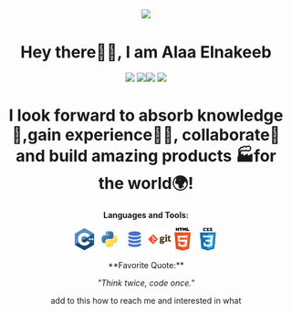 <div align="center">
<img src="https://i.imgur.com/8MupZHY.gif" width="400px" />
<br>

# Hey there🙋‍♂️, I am Alaa Elnakeeb
[<img src="https://img.shields.io/badge/medium-%2312100E.svg?&style=for-the-badge&logo=medium&logoColor=white" />](https://medium.com/@alaaelnakeeb81) [<img src="https://img.shields.io/badge/linkedin-%230077B5.svg?&style=for-the-badge&logo=linkedin&logoColor=white" />](https://www.linkedin.com/in/alaa-elnakeeb-3784a5225/)[<img src="https://img.shields.io/badge/kaggle-%230077B5.svg?&style=for-the-badge&logo=linkedin&logoColor=white" />](https://www.kaggle.com/alaaelnakeeb) [<img src="https://img.shields.io/badge/gmail-D14836?&style=for-the-badge&logo=gmail&logoColor=white" />](mailto:alaaelnakeeb81@gmail.com)  
# I look forward to absorb knowledge🧠,gain experience👨‍🏭, collaborate🤝 and build amazing products 🏭for the world🌍!

**Languages and Tools:**

<p align="center">

  <div align="center">
 <code><img height="40" src="https://raw.githubusercontent.com/github/explore/80688e429a7d4ef2fca1e82350fe8e3517d3494d/topics/cpp/cpp.png"></code>  <code><img height="40" src="https://raw.githubusercontent.com/github/explore/80688e429a7d4ef2fca1e82350fe8e3517d3494d/topics/python/python.png"></code> <code><img height="40" 
                                                                                                                                                                                                                                                                                   src="https://raw.githubusercontent.com/github/explore/80688e429a7d4ef2fca1e82350fe8e3517d3494d/topics/sql/sql.png"></code> <code><img height="40" src="https://raw.githubusercontent.com/github/explore/80688e429a7d4ef2fca1e82350fe8e3517d3494d/topics/git/git.png"></code><code><img height="40" 
src="https://raw.githubusercontent.com/github/explore/80688e429a7d4ef2fca1e82350fe8e3517d3494d/topics/html/html.png"></code> <code><img height="40" src="https://raw.githubusercontent.com/github/explore/80688e429a7d4ef2fca1e82350fe8e3517d3494d/topics/css/css.png"></code></code>   

  </div>
  </p>
  **Favorite Quote:**
  
  <p align="center">
    <em>"Think twice, code once."</em>
  </p>
 add to this how to reach me and interested in what
